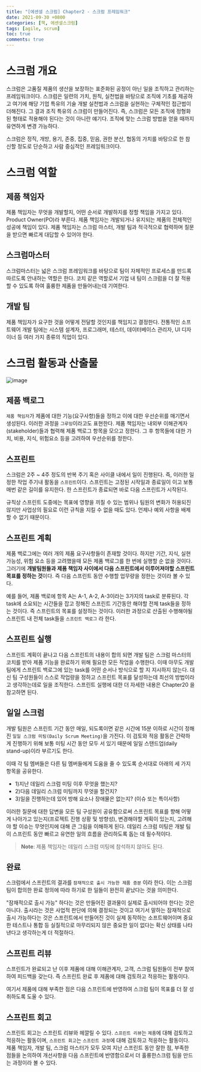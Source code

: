 ```yaml
---
title: "[에센셜 스크럼] Chapter2 - 스크럼 프레임워크"
date: 2021-09-30 +0800
categories: [책, 에센셜스크럼]
tags: [agile, scrum]
toc: true
comments: true
---
```


# 스크럼 개요
스크럼은 고품질 제품의 생산을 보장하는 표준화된 공정이 아닌 일을 조직하고 관리하는 프레임워크이다. 스크럼은 일련의 가치, 원칙, 실천법을 바탕으로 조직에 기초를 제공하고 여기에 해당 기업 특유의 기술 개발 실천법과 스크럼을 실현하는 구체적인 접근법이 더해진다. 그 결과 조직 특유의 스크럼이 만들어진다. 즉, 스크럼은 모든 조직에 정형화된 형태로 적용해야 된다는 것이 아니란 얘기다. 조직에 맞는 스크럼 방법을 얻을 때까지 유연하게 변경 가능하다.

스크럼은 정직, 개방, 용기, 존중, 집중, 믿음, 권한 분산, 협동의 가치를 바탕으로 한 참신할 정도로 단순하고 사람 중심적인 프레임워크이다.

# 스크럼 역할
## 제품 책임자
제품 책임자는 무엇을 개발할지, 어떤 순서로 개발하지를 정할 책임을 가지고 있다. Product Owner(PO)라 부른다.
제품 책임자는 개발되거나 유지되는 제품의 전체적인 성공에 책임이 있다. 제품 책임자는 스크럼 마스터, 개발 팀과 적극적으로 협력하며 질문을 받으면 빠르게 대답할 수 있어야 한다.

## 스크럼마스터
스크럼마스터는 넓은 스크럼 프레임워크를 바탕으로 팀이 자체적인 프로세스를 만드록 따르도록 안내하는 역할은 한다.
코치 같은 역할로서 기업 내 팀이 스크럼을 더 잘 적용할 수 있도록 하여 훌륭한 제품을 만들어내는데 기여한다.

## 개발 팀
제품 책임자가 요구한 것을 어떻게 전달할 것인지를 책임지고 결정한다. 전통적인 소프트웨어 개발 팀에는 시스템 설계자, 프로그래머, 테스터, 데이터베이스 관리자, UI 디자이너 등 여러 가지 종류의 직업이 있다.

# 스크럼 활동과 산출물
![image](https://user-images.githubusercontent.com/44339530/135370229-9424402b-f54b-4e5b-a112-f09dcc480f99.png)

## 제품 백로그
`제품 책임자`가 제품에 대한 기능(요구사항)들을 정하고 이에 대한 우선순위를 매기면서 생성된다. 이러한 과정을 `그루밍`이라고도 표현한다. 제품 책임자는 내외부 이해관계자(stakeholder)들과 협력해 제품 백로그 항목을 모으고 정한다. 그 후 항목들에 대한 가치, 비용, 지식, 위험요소 등을 고려하여 우선순위를 정한다.

## 스프린트
스크럼은 2주 ~ 4주 정도의 반복 주기 혹은 사이클 내에서 일이 진행된다. 즉, 이러한 일정한 작업 주기내 활동을 `스프린트`이다. 스프린트는 고정된 시작일과 종료일이 이고 보통 매번 같은 길이를 유지한다. 한 스프린트가 종료되면 바로 다음 스프린트가 시작된다.

규칙상 스프린트 도중에는 목표에 영향을 끼칠 수 있는 범위나 팀원의 변화가 허용되진 않지만 사업상의 필요로 이런 규칙을 지킬 수 없을 때도 있다. 언제나 예외 사항을 배제할 수 없기 때문이다.

## 스프린트 계획
제품 백로그에는 여러 개의 제품 요구사항들이 존재할 것이다. 하지만 기간, 지식, 실현 가능성, 위험 요소 등을 고려했을때 모든 제품 백로그를 한 번에 실행할 순 없을 것이다. 그러기에 <b>개발팀원들과 제품 책임자 사이에서 다음 스프린트에서 이루어져야할 스프린트 목표를 정하는 것</b>이다. 즉 다음 스프린트 동안 수행할 업무량을 정한는 것이라 볼 수 있다.

예를 들어, 제품 백로에 항목 A는 A-1, A-2, A-3이라는 3가지의 task로 분류된다. 각 task에 소요되는 시간들을 잡고 정해진 스프린트 기간동안 해야할 전체 task들을 정하는 것이다. 즉 스프린트의 목표를 설정하는 것이다. 이러한 과정으로 산출된 수행해야될 스프린트 내 전체 task들을 `스프린트 백로그` 라 한다.

## 스프린트 실행
스프린트 계획이 끝나고 다음 스프린트의 내용이 합의 되면 개발 팀은 스크럼 마스터의 코치를 받아 제품 기능을 완료하기 위해 필요한 모든 작업을 수행한다. 이때 아무도 개발 팀에게 스프린트 백로그에 있는 task를 어떤 순서나 방식으로 할 지 지시하지 않는다. 대신 팀 구성원들이 스스로 작업량을 정하고 스프린트 목표를 달성하는데 최선의 방법이라고 생각하는데로 일을 조직한다. 스프린트 실행에 대한 더 자세한 내용은 Chapter20 을 참고하면 된다.

## 일일 스크럼
개발 팀원은 스프린트 기간 동안 매일, 되도록이면 같은 시간에 15분 이하로 시간이 정해진 `일일 스크럼 미팅(Daily Scrum Meeting)`을 가진다. 이 검토와 적응 활동은 간략하게 진행하기 위해 보통 미팅 시간 동안 모두 서 있기 때문에 일일 스탠드업(daily stand-up)이라 부르기도 한다.

이때 각 팀 멤버들은 다른 팀 멤버들에게 도움을 줄 수 있도록 순서대로 아래의 세 가지 항목을 공유한다.

- 1)지난 데일리 스크럼 미팅 이후 무엇을 했는지?
- 2)다음 데일리 스크럼 미팅까지 무엇을 할건지?
- 3)일을 진행하는데 있어 방해 요소나 장애물은 없는지? (이슈 또는 특이사항)

이러한 질문에 대한 답변을 모든 팀 구성원이 공유함으로써 스프린트 목표를 향해 어떻게 나아가고 있는지(프로젝트 진행 상황 및 방향성), 변경해야할 계획이 있는지, 고려해야 할 이슈는 무엇인지에 대해 큰 그림을 이해하게 된다. 데일리 스크럼 미팅은 개발 팀이 스프린트 동안 빠르고 유연한 일의 흐름을 관리하도록 돕는 데 필수적이다.

> **Note**: 제품 책임자는 데일리 스크럼 미팅에 참석하지 않아도 된다.

## 완료
스크럼에서 스프린트의 결과를 `잠재적으로 출시 가능한 제품 증분` 이라 한다. 이는 스크럼 팀이 합의한 완료 정의에 따라 하기로 한 일들이 완전히 끝났다는 것을 의미한다.

"잠재적으로 출시 가능" 하다는 것은 만들어진 결과물이 실제로 출시되어야 한다는 것은 아니다. 출시라는 것은 사업적 판단에 의해 결정되는 것이고 여기서 말하는 잠재적으로 출시 가능하다는 것은 스프린트에서 만들어진 것이 실제 동작하는 소프트웨어이며 중요한 테스트나 통합 등 실질적으로 마무리되지 않은 중요한 일이 없다는 확신 상태를 나타낸다고 생각하는게 더 적절하다.

## 스프린트 리뷰
스프린트가 완료되고 난 이후 제품에 대해 이해관계자, 고객, 스크럼 팀원들이 전부 참여하여 피드백을 갖는다. 즉 스프린트 완료 후 제품에 대해 검토하고 적응하는 활동이다.

여기서 제품에 대해 부족한 점은 다음 스프린트에 반영하여 스크럼 팀이 목표를 더 잘 성취하도록 도울 수 있다.

## 스프린트 회고
스프린트 회고는 스프린트 리뷰와 헤깔릴 수 있다. `스프린트 리뷰`는 `제품`에 대해 검토하고 적응하는 활동이며, `스프린트 회고`는 `스프린트 과정`에 대해 검토하고 적응하는 활동이다. 제품 책임자, 개발 팀, 스크럼 마스터가 모두 모여 지난 스프린트 동안 잘한 점, 부족한 점들을 논의하여 개선사항을 다음 스프린트에 반영함으로서 더 훌륭한스크럼 팀을 만드는 과정이라 볼 수 있다.
